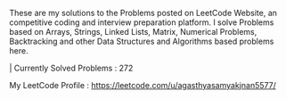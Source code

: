 These are my solutions to the Problems posted on LeetCode Website, an competitive coding and interview preparation platform. 
I solve Problems based on Arrays, Strings, Linked Lists, Matrix, Numerical Problems, Backtracking and other Data Structures and Algorithms based problems here.

| Currently Solved Problems : 272

 My LeetCode Profile : https://leetcode.com/u/agasthyasamyakjnan5577/
